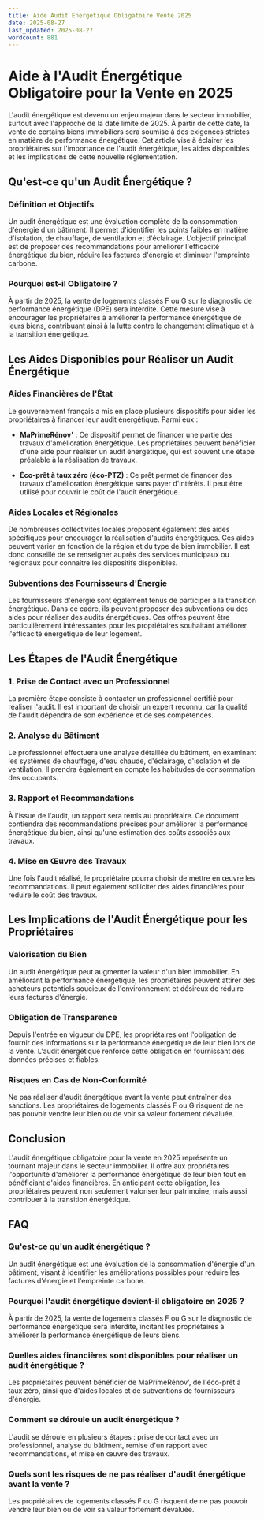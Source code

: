 ```yaml
---
title: Aide Audit Energetique Obligatoire Vente 2025
date: 2025-08-27
last_updated: 2025-08-27
wordcount: 881
---
```


# Aide à l'Audit Énergétique Obligatoire pour la Vente en 2025

L'audit énergétique est devenu un enjeu majeur dans le secteur immobilier, surtout avec l'approche de la date limite de 2025. À partir de cette date, la vente de certains biens immobiliers sera soumise à des exigences strictes en matière de performance énergétique. Cet article vise à éclairer les propriétaires sur l'importance de l'audit énergétique, les aides disponibles et les implications de cette nouvelle réglementation.

## Qu'est-ce qu'un Audit Énergétique ?

### Définition et Objectifs

Un audit énergétique est une évaluation complète de la consommation d'énergie d'un bâtiment. Il permet d'identifier les points faibles en matière d'isolation, de chauffage, de ventilation et d'éclairage. L'objectif principal est de proposer des recommandations pour améliorer l'efficacité énergétique du bien, réduire les factures d'énergie et diminuer l'empreinte carbone.

### Pourquoi est-il Obligatoire ?

À partir de 2025, la vente de logements classés F ou G sur le diagnostic de performance énergétique (DPE) sera interdite. Cette mesure vise à encourager les propriétaires à améliorer la performance énergétique de leurs biens, contribuant ainsi à la lutte contre le changement climatique et à la transition énergétique.

## Les Aides Disponibles pour Réaliser un Audit Énergétique

### Aides Financières de l'État

Le gouvernement français a mis en place plusieurs dispositifs pour aider les propriétaires à financer leur audit énergétique. Parmi eux :

- **MaPrimeRénov'** : Ce dispositif permet de financer une partie des travaux d'amélioration énergétique. Les propriétaires peuvent bénéficier d'une aide pour réaliser un audit énergétique, qui est souvent une étape préalable à la réalisation de travaux.
  
- **Éco-prêt à taux zéro (éco-PTZ)** : Ce prêt permet de financer des travaux d'amélioration énergétique sans payer d'intérêts. Il peut être utilisé pour couvrir le coût de l'audit énergétique.

### Aides Locales et Régionales

De nombreuses collectivités locales proposent également des aides spécifiques pour encourager la réalisation d'audits énergétiques. Ces aides peuvent varier en fonction de la région et du type de bien immobilier. Il est donc conseillé de se renseigner auprès des services municipaux ou régionaux pour connaître les dispositifs disponibles.

### Subventions des Fournisseurs d'Énergie

Les fournisseurs d'énergie sont également tenus de participer à la transition énergétique. Dans ce cadre, ils peuvent proposer des subventions ou des aides pour réaliser des audits énergétiques. Ces offres peuvent être particulièrement intéressantes pour les propriétaires souhaitant améliorer l'efficacité énergétique de leur logement.

## Les Étapes de l'Audit Énergétique

### 1. Prise de Contact avec un Professionnel

La première étape consiste à contacter un professionnel certifié pour réaliser l'audit. Il est important de choisir un expert reconnu, car la qualité de l'audit dépendra de son expérience et de ses compétences.

### 2. Analyse du Bâtiment

Le professionnel effectuera une analyse détaillée du bâtiment, en examinant les systèmes de chauffage, d'eau chaude, d'éclairage, d'isolation et de ventilation. Il prendra également en compte les habitudes de consommation des occupants.

### 3. Rapport et Recommandations

À l'issue de l'audit, un rapport sera remis au propriétaire. Ce document contiendra des recommandations précises pour améliorer la performance énergétique du bien, ainsi qu'une estimation des coûts associés aux travaux.

### 4. Mise en Œuvre des Travaux

Une fois l'audit réalisé, le propriétaire pourra choisir de mettre en œuvre les recommandations. Il peut également solliciter des aides financières pour réduire le coût des travaux.

## Les Implications de l'Audit Énergétique pour les Propriétaires

### Valorisation du Bien

Un audit énergétique peut augmenter la valeur d'un bien immobilier. En améliorant la performance énergétique, les propriétaires peuvent attirer des acheteurs potentiels soucieux de l'environnement et désireux de réduire leurs factures d'énergie.

### Obligation de Transparence

Depuis l'entrée en vigueur du DPE, les propriétaires ont l'obligation de fournir des informations sur la performance énergétique de leur bien lors de la vente. L'audit énergétique renforce cette obligation en fournissant des données précises et fiables.

### Risques en Cas de Non-Conformité

Ne pas réaliser d'audit énergétique avant la vente peut entraîner des sanctions. Les propriétaires de logements classés F ou G risquent de ne pas pouvoir vendre leur bien ou de voir sa valeur fortement dévaluée.

## Conclusion

L'audit énergétique obligatoire pour la vente en 2025 représente un tournant majeur dans le secteur immobilier. Il offre aux propriétaires l'opportunité d'améliorer la performance énergétique de leur bien tout en bénéficiant d'aides financières. En anticipant cette obligation, les propriétaires peuvent non seulement valoriser leur patrimoine, mais aussi contribuer à la transition énergétique.

## FAQ

### Qu'est-ce qu'un audit énergétique ?

Un audit énergétique est une évaluation de la consommation d'énergie d'un bâtiment, visant à identifier les améliorations possibles pour réduire les factures d'énergie et l'empreinte carbone.

### Pourquoi l'audit énergétique devient-il obligatoire en 2025 ?

À partir de 2025, la vente de logements classés F ou G sur le diagnostic de performance énergétique sera interdite, incitant les propriétaires à améliorer la performance énergétique de leurs biens.

### Quelles aides financières sont disponibles pour réaliser un audit énergétique ?

Les propriétaires peuvent bénéficier de MaPrimeRénov', de l'éco-prêt à taux zéro, ainsi que d'aides locales et de subventions de fournisseurs d'énergie.

### Comment se déroule un audit énergétique ?

L'audit se déroule en plusieurs étapes : prise de contact avec un professionnel, analyse du bâtiment, remise d'un rapport avec recommandations, et mise en œuvre des travaux.

### Quels sont les risques de ne pas réaliser d'audit énergétique avant la vente ?

Les propriétaires de logements classés F ou G risquent de ne pas pouvoir vendre leur bien ou de voir sa valeur fortement dévaluée.